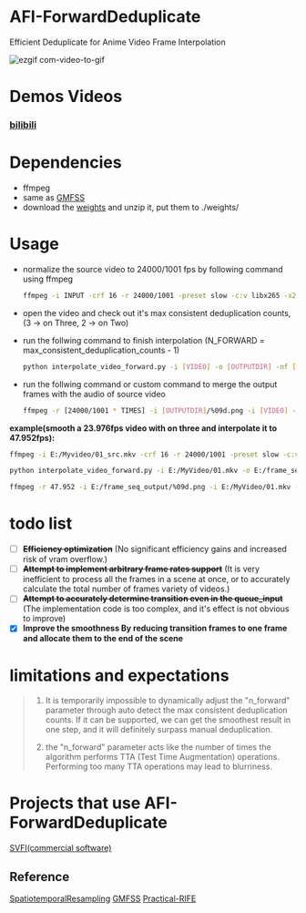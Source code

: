 # AFI-ForwardDeduplicate
Efficient Deduplicate for Anime Video Frame Interpolation

![ezgif com-video-to-gif](https://github.com/hyw-dev/AFI-ForwardDeduplicate/assets/68835291/6f03dfd8-99f4-48ad-871e-91cbd704c1e5)

#  Demos Videos
### [bilibili](https://www.bilibili.com/video/BV1py4y1A7qj)

# Dependencies
- ffmpeg
- same as [GMFSS](https://github.com/98mxr/GMFSS_Fortuna)
- download the [weights](https://drive.google.com/file/d/157M4i1B9hjWs1K2AZVArSulkM9qV2sdH/view?usp=sharing) and unzip it, put them to ./weights/

# Usage 
- normalize the source video to 24000/1001 fps by following command using ffmpeg
  ```bash
  ffmpeg -i INPUT -crf 16 -r 24000/1001 -preset slow -c:v libx265 -x265-params profile=main10 -c:a copy OUTPUT
  ```
- open the video and check out it's max consistent deduplication counts, (3 -> on Three, 2 -> on Two)
- run the follwing command to finish interpolation
  (N_FORWARD = max_consistent_deduplication_counts - 1)
  ```bash
  python interpolate_video_forward.py -i [VIDEO] -o [OUTPUTDIR] -nf [N_FORWARD] -t [TIMES] -m [MODEL_TYPE] -s [ENABLE_SCDET] -st 14 -stf True -scale [SCALE]
  ```
  
- run the follwing command or custom command to merge the output frames with the audio of source video
  ```bash
  ffmpeg -r [24000/1001 * TIMES] -i [OUTPUTDIR]/%09d.png -i [VIDEO] -map 0:v -map 1:a -crf 16 -preset slow -c:v libx265 -x265-params profile=main10 -c:a copy [FINAL_OUTPUT]
  ```
  
 **example(smooth a 23.976fps video with on three and interpolate it to 47.952fps):**

  ```bash
  ffmpeg -i E:/Myvideo/01_src.mkv -crf 16 -r 24000/1001 -preset slow -c:v libx265 -x265-params profile=main10 -c:a copy E:/Myvideo/01.mkv

  python interpolate_video_forward.py -i E:/MyVideo/01.mkv -o E:/frame_seq_output -nf 2 -t 2 -m gmfss -s True -st 14 -stf True -scale 1.0

  ffmpeg -r 47.952 -i E:/frame_seq_output/%09d.png -i E:/MyVideo/01.mkv -map 0:v -map 1:a -crf 16 -preset slow -c:v libx265 -x265-params profile=main10 -c:a copy E:/final_output/01.mkv
  ```
  

# todo list
- [ ] ~~**Efficiency optimization**~~ (No significant efficiency gains and increased risk of vram overflow.)
- [ ] ~~**Attempt to implement arbitrary frame rates support**~~ (It is very inefficient to process all the frames in a scene at once, or to accurately calculate the total number of frames variety of videos.)
- [ ] ~~**Attempt to accurately determine transition even in the queue_input**~~ (The implementation code is too complex, and it's effect is not obvious to improve)
- [x] **Improve the smoothness By reducing transition frames to one frame and allocate them to the end of the scene**

# limitations and expectations
> 1. It is temporarily impossible to dynamically adjust the "n_forward" parameter through auto detect the max consistent deduplication counts.
> If it can be supported, we can get the smoothest result in one step, and it will definitely surpass manual deduplication.
>
> 2. the "n_forward" parameter acts like the number of times the algorithm performs TTA (Test Time Augmentation) operations.
> Performing too many TTA operations may lead to blurriness.

# Projects that use AFI-ForwardDeduplicate
[SVFI(commercial software)](https://store.steampowered.com/app/1692080/SVFI/)

## Reference
[SpatiotemporalResampling](https://github.com/hyw-dev/SpatiotemporalResampling) [GMFSS](https://github.com/98mxr/GMFSS_Fortuna) [Practical-RIFE](https://github.com/hzwer/Practical-RIFE)

